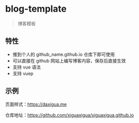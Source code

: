 # blog-template
> 博客模板

## 特性

- 推到个人的 github_name.github.io 仓库下即可使用
- 可以直接在 github 网站上编写博客内容，保存后直接生效
- 支持 vue 语法
- 支持 vuep

## 示例

页面样式：<https://daxigua.me>

仓库地址：<https://github.com/xiguaxigua/xiguaxigua.github.io>